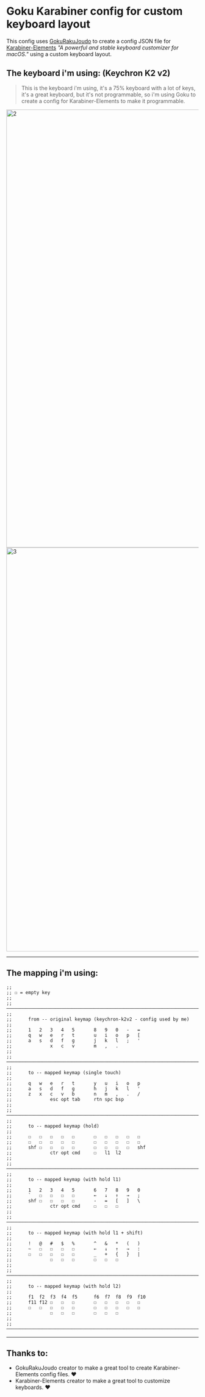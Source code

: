 <!-- TO RUN USE: `export GOKU_EDN_CONFIG_FILE=./karabiner.edn && goku` -->

# Goku Karabiner config for custom keyboard layout

This config uses [GokuRakuJoudo](https://github.com/yqrashawn/GokuRakuJoudo) to create a config JSON file for [Karabiner-Elements](https://github.com/pqrs-org/Karabiner-Elements) *"A powerful and stable keyboard customizer for macOS."* using a custom keyboard layout.

## The keyboard i'm using: (Keychron K2 v2)
>
> This is the keyboard i'm using, it's a 75% keyboard with a lot of keys, it's a great keyboard, but it's not programmable, so i'm using Goku to create a config for Karabiner-Elements to make it programmable.
>
<img width="1148" alt="2" src="https://github.com/sturmenta/karabiner-config/assets/30802967/2f27b325-14e9-4055-8a47-f39f2b1d8166">
<img width="1059" alt="3" src="https://github.com/sturmenta/karabiner-config/assets/30802967/4a0a328a-ac38-4097-b3c7-1d432867809e">

---
## The mapping i'm using:
```edn
;;
;; ☐ = empty key
;;
;; ─────────────────────────────────────────────────────────────────────────────
;;
;;      from -- original keymap (keychron-k2v2 - config used by me)
;;
;;      1   2   3   4   5       8   9   0   -   =
;;      q   w   e   r   t       u   i   o   p   [
;;      a   s   d   f   g       j   k   l   ;   '
;;              x   c   v       m   ,   .
;;
;; ─────────────────────────────────────────────────────────────────────────────
;;
;;      to -- mapped keymap (single touch)
;;
;;      q   w   e   r   t       y   u   i   o   p
;;      a   s   d   f   g       h   j   k   l   '
;;      z   x   c   v   b       n   m   ,   .   /
;;              esc opt tab     rtn spc bsp
;;
;; ─────────────────────────────────────────────────────────────────────────────
;;
;;      to -- mapped keymap (hold)
;;
;;      ☐   ☐   ☐   ☐   ☐       ☐   ☐   ☐   ☐   ☐
;;      ☐   ☐   ☐   ☐   ☐       ☐   ☐   ☐   ☐   ☐
;;      shf ☐   ☐   ☐   ☐       ☐   ☐   ☐   ☐   shf
;;              ctr opt cmd     ☐   l1  l2
;;
;; ─────────────────────────────────────────────────────────────────────────────
;;
;;      to -- mapped keymap (with hold l1)
;;
;;      1   2   3   4   5       6   7   8   9   0
;;      `   ☐   ☐   ☐   ☐       ←   ↓   ↑   →   ;
;;      shf ☐   ☐   ☐   ☐       -   =   [   ]   \
;;              ctr opt cmd     ☐   ☐   ☐
;;
;; ─────────────────────────────────────────────────────────────────────────────
;;
;;      to -- mapped keymap (with hold l1 + shift)
;;
;;      !   @   #   $   %       ^   &   *   (   )
;;      ~   ☐   ☐   ☐   ☐       ←   ↓   ↑   →   :
;;      ☐   ☐   ☐   ☐   ☐       _   +   {   }   |
;;              ☐   ☐   ☐       ☐   ☐   ☐
;;
;; ─────────────────────────────────────────────────────────────────────────────
;;
;;      to -- mapped keymap (with hold l2)
;;
;;      f1  f2  f3  f4  f5      f6  f7  f8  f9  f10
;;      f11 f12 ☐   ☐   ☐       ☐   ☐   ☐   ☐   ☐
;;      ☐   ☐   ☐   ☐   ☐       ☐   ☐   ☐   ☐   ☐
;;              ☐   ☐   ☐       ☐   ☐   ☐
;;
;; ─────────────────────────────────────────────────────────────────────────────
```

<!--

;; ─────────────────────────────────────────────────────────────────────────────
;;
;;      correct words for karabiner
;;
;;      - -> hyphen
;;      = -> equal_sign
;;      [ -> open_bracket
;;      ; -> semicolon
;;      ' -> quote
;;      , -> comma
;;      . -> period
;;      / -> slash
;;      esc -> escape
;;      spc -> spacebar
;;      tab -> tab
;;      rtn -> return_or_enter
;;      bsp -> delete_or_backspace
;;      shf -> right_shift
;;
;; ─────────────────────────────────────────────────────────────────────────────

-->

---

## Thanks to:

- GokuRakuJoudo creator to make a great tool to create Karabiner-Elements config files. ❤️
- Karabiner-Elements creator to make a great tool to customize keyboards. ❤️
